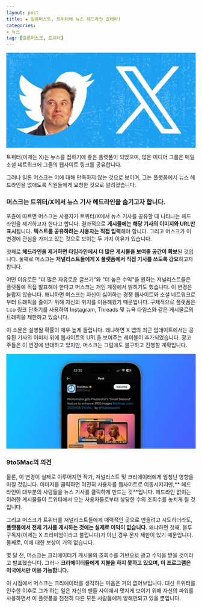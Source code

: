 ```yaml
---
layout: post  
title: ✚ 일론머스트, 트위터에 뉴스 헤드라인 없애라!
categories:
- 뉴스
tag: [일론머스크, 트위터]
---
```


<div class="markdown-image">
<img src="/assets/article_images/2023-08-22-musk-twitter/1.webp" alt="" align="middle"/> </div>

<p class="drop-korean">
트위터(이제는 X)는 뉴스를 접하기에 좋은 플랫폼이 되었으며, 많은 미디어 그룹은 매일 소셜 네트워크에 그들의 웹사이트 링크를 공유합니다.
</p>

그러나 일론 머스크는 이에 대해 만족하지 않는 것으로 보이며, 그는 플랫폼에서 뉴스 헤드라인을 없애도록 직원들에게 요청한 것으로 알려졌습니다.

### 머스크는 트위터/X에서 뉴스 기사 헤드라인을 숨기고자 합니다.

포츈에 따르면 머스크는 사용자가 트위터/X에서 뉴스 기사를 공유할 때 나타나는 헤드라인을 제거하고자 한다고 합니다. 결과적으로 **게시물에는 해당 기사의 이미지와 URL만 표시**됩니다. **텍스트를 공유하려는 사용자는 직접 입력**해야 합니다. 그리고 머스크가 이 변경에 관심을 가지고 있는 것으로 보이는 두 가지 이유가 있습니다.

첫째로 **헤드라인을 제거하면 타임라인에서 더 많은 게시물을 보여줄 공간이 확보**될 것입니다. 둘째로 머스크는 **저널리스트들에게 X 플랫폼에서 직접 기사를 쓰도록 강요**하고자 합니다. 

어떤 이유로든 "더 많은 자유로운 글쓰기"와 "더 높은 수익"을 원하는 저널리스트들은 플랫폼에 직접 발표해야 한다고 머스크는 개인 계정에서 밝히기도 했습니다.
이 변경은 놀랍지 않습니다. 왜냐하면 머스크는 자신이 싫어하는 경쟁 웹사이트와 소셜 네트워크로부터 트래픽을 줄이기 위해 자신의 위치를 이용해왔기 때문입니다. 구체적으로 플랫폼은 t.co 링크 단축기를 사용하여 Instagram, Threads 및 뉴욕 타임스와 같은 게시물로의 트래픽을 제한하고 있습니다.

이 소문은 실행될 확률이 매우 높게 들립니다. 왜냐하면 X 앱의 최근 업데이트에서는 공유된 기사의 이미지 위에 웹사이트의 URL을 보여주는 레이블이 추가되었습니다. 광고주들은 이 변경에 반대하고 있지만, 머스크는 그럼에도 불구하고 진행할 계획입니다.

<div class="markdown-image">
<img src="/assets/article_images/2023-08-22-musk-twitter/2.webp" alt="" align="middle"/> </div>


### 9to5Mac의 의견
물론, 이 변경이 실제로 이루어지면 작가, 저널리스트 및 크리에이터에게 엄청난 영향을 미칠 것입니다. 이미지를 클릭하면 여전히 사용자를 웹사이트로 이동시키지만,** 헤드라인이 대부분의 사람들을 뉴스 기사를 클릭하게 만드는 것**입니다. 헤드라인 없이는 이러한 게시물들이 트위터에서 오는 사용자들로부터 상당한 수의 조회수를 놓치게 될 것입니다.

그리고 머스크가 트위터를 저널리스트들에게 매력적인 곳으로 만들려고 시도하더라도, **플랫폼에서 전체 기사를 게시하는 것에는 실제로 이익이 없습니다.**  왜냐하면 첫째, 블루 구독자(이제는 X 프리미엄이라고 불립니다)가 아닌 경우 문자 제한이 있기 때문입니다. 둘째로, 이에 대한 보상이 거의 없습니다.

몇 달 전, 머스크는 크리에이터가 게시물의 조회수를 기반으로 광고 수익을 받을 것이라고 발표했습니다. 그러나 **크리에이터들에게 지불을 하지 못하고 있으며, 이 프로그램은 미국에서만 이용 가능합니다.**

이 시점에서 머스크는 크리에이터를 생각하는 마음은 거의 없어보입니다. 대신 트위터를 인수한 이후로 그가 하는 일은 자신의 팬들 사이에서 멋지게 보이기 위해 자신의 파워를 사용하면서 이 플랫폼을 천천히 다른 모든 사람들에게 방해만되고 있을 뿐입니다.